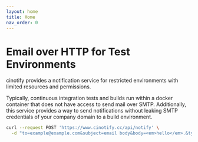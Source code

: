 ```yaml
---
layout: home
title: Home
nav_order: 0
---
```


# Email over HTTP for Test Environments

cinotify provides a notification service for restricted environments
with limited resources and permissions.

Typically, continuous integration tests and builds run within a docker container that does not have access to send mail over SMTP. Additionally, this service provides a way to send notifications without leaking SMTP credentials of your company domain to a build environment.

```bash
curl --request POST 'https://www.cinotify.cc/api/notify' \
  -d "to=example@example.com&subject=email body&body=<em>hello</em>.&type=text/html&attachments[][type]=text/plain&attachments[][content]=aGVsbG8sIHdvcmxkIQ==&attachments[][filename]=hello.txt"
```
